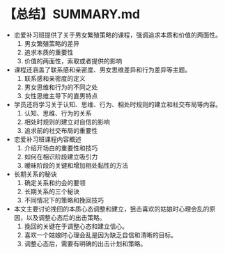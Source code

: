 # 【总结】SUMMARY.md

-   恋爱补习班提供了关于男女繁殖策略的课程，强调追求本质和价值的两面性。
    1.  男女繁殖策略的差异
    2.  追求本质的重要性
    3.  价值的两面性，索取或者提供的影响
-   课程还涵盖了联系感和亲密度、男女思维差异和行为差异等主题。
    1.  联系感和亲密度的定义
    2.  男女思维和行为的不同之处
    3.  女性思维主导下的直男特点
-   学员还将学习关于认知、思维、行为、相处时规则的建立和社交布局等内容。
    1.  认知、思维、行为的关系
    2.  相处时规则的建立对自信的影响
    3.  追求前的社交布局的重要性
-   恋爱补习班课程内容概述
    1.  介绍开场白的重要性和技巧
    2.  如何在相识阶段建立吸引力
    3.  暧昧阶段的关键和增加相处黏性的方法
-   长期关系的秘诀
    1.  确定关系和约会的要领
    2.  长期关系的三个秘诀
    3.  不同情况下的策略和挽回技巧
-   本文主要讨论挽回的本质心态调整和建立，狙击喜欢的姑娘时心理会乱的原因，以及调整心态后的出击策略。
    1.  挽回的关键在于调整心态和建立信心。
    2.  喜欢一个姑娘时心理会乱是因为缺乏自信和清晰的目标。
    3.  调整心态后，需要有明确的出击计划和策略。